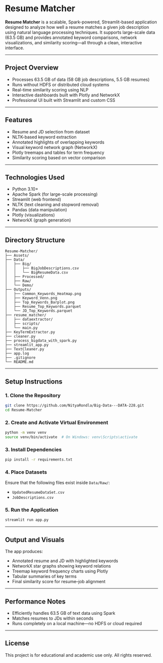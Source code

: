 
# Resume Matcher

**Resume Matcher** is a scalable, Spark-powered, Streamlit-based application designed to analyze how well a resume matches a given job description using natural language processing techniques. It supports large-scale data (63.5 GB) and provides annotated keyword comparisons, network visualizations, and similarity scoring—all through a clean, interactive interface.

---

## Project Overview

- Processes 63.5 GB of data (58 GB job descriptions, 5.5 GB resumes)
- Runs without HDFS or distributed cloud systems
- Real-time similarity scoring using NLP
- Interactive dashboards built with Plotly and NetworkX
- Professional UI built with Streamlit and custom CSS

---

## Features

- Resume and JD selection from dataset
- NLTK-based keyword extraction
- Annotated highlights of overlapping keywords
- Visual keyword network graph (NetworkX)
- Plotly treemaps and tables for term frequency
- Similarity scoring based on vector comparison

---

## Technologies Used

- Python 3.10+
- Apache Spark (for large-scale processing)
- Streamlit (web frontend)
- NLTK (text cleaning and stopword removal)
- Pandas (data manipulation)
- Plotly (visualizations)
- NetworkX (graph generation)

---

## Directory Structure

```
Resume-Matcher/
├── Assets/
├── Data/
│   ├── Big/
│   │   ├── BigJobDescriptions.csv
│   │   └── BigResumeData.csv
│   ├── Processed/
│   ├── Raw/
│   └── Demo/
├── Outputs/
│   ├── Common_Keywords_Heatmap.png
│   ├── Keyword_Venn.png
│   ├── Top_Keywords_Barplot.png
│   ├── Resume_Top_Keywords.parquet
│   └── JD_Top_Keywords.parquet
├── resume_matcher/
│   ├── dataextractor/
│   ├── scripts/
│   └── main.py
├── KeyTermExtractor.py
├── cleaner.py
├── process_bigdata_with_spark.py
├── streamlit_app.py
├── TextCleaner.py
├── app.log
├── .gitignore
└── README.md
```

---

## Setup Instructions

### 1. Clone the Repository

```bash
git clone https://github.com/NityaRondla/Big-Data---DATA-228.git
cd Resume-Matcher
```

### 2. Create and Activate Virtual Environment

```bash
python -m venv venv
source venv/bin/activate  # On Windows: venv\Scripts\activate
```

### 3. Install Dependencies

```bash
pip install -r requirements.txt
```

### 4. Place Datasets

Ensure that the following files exist inside `Data/Raw/`:

- `UpdatedResumeDataSet.csv`
- `JobDescriptions.csv`

### 5. Run the Application

```bash
streamlit run app.py
```

---

## Output and Visuals

The app produces:

- Annotated resume and JD with highlighted keywords
- NetworkX star graphs showing keyword relations
- Treemap keyword frequency charts using Plotly
- Tabular summaries of key terms
- Final similarity score for resume–job alignment

---

## Performance Notes

- Efficiently handles 63.5 GB of text data using Spark
- Matches resumes to JDs within seconds
- Runs completely on a local machine—no HDFS or cloud required

---

## License

This project is for educational and academic use only. All rights reserved.
